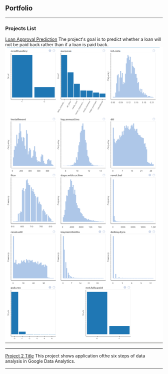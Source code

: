 ## Portfolio

---

### Projects List

[Loan Approval Prediction](/Loan-Approval-Prediction)
The project's goal is to predict whether a loan will not be paid back rather than if a loan is paid back.
<img src="images/P00120230418.PNG?raw=true"/>

---
[Project 2 Title](/Case-Study-Bellabeat-Analysis-Using-Python)
This project shows application ofthe six steps of data analysis in Google Data Analytics. 


---
